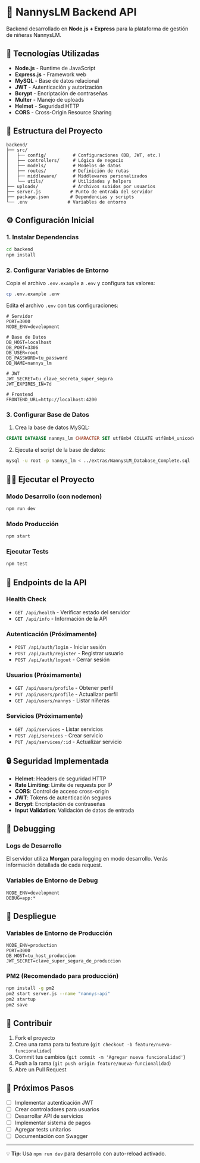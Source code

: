# 🍼 NannysLM Backend API

Backend desarrollado en **Node.js + Express** para la plataforma de gestión de niñeras NannysLM.

## 🚀 Tecnologías Utilizadas

- **Node.js** - Runtime de JavaScript
- **Express.js** - Framework web
- **MySQL** - Base de datos relacional
- **JWT** - Autenticación y autorización
- **Bcrypt** - Encriptación de contraseñas
- **Multer** - Manejo de uploads
- **Helmet** - Seguridad HTTP
- **CORS** - Cross-Origin Resource Sharing

## 📁 Estructura del Proyecto

```
backend/
├── src/
│   ├── config/          # Configuraciones (DB, JWT, etc.)
│   ├── controllers/     # Lógica de negocio
│   ├── models/          # Modelos de datos
│   ├── routes/          # Definición de rutas
│   ├── middleware/      # Middlewares personalizados
│   └── utils/           # Utilidades y helpers
├── uploads/             # Archivos subidos por usuarios
├── server.js           # Punto de entrada del servidor
├── package.json        # Dependencias y scripts
└── .env               # Variables de entorno
```

## ⚙️ Configuración Inicial

### 1. Instalar Dependencias

```bash
cd backend
npm install
```

### 2. Configurar Variables de Entorno

Copia el archivo `.env.example` a `.env` y configura tus valores:

```bash
cp .env.example .env
```

Edita el archivo `.env` con tus configuraciones:

```env
# Servidor
PORT=3000
NODE_ENV=development

# Base de Datos
DB_HOST=localhost
DB_PORT=3306
DB_USER=root
DB_PASSWORD=tu_password
DB_NAME=nannys_lm

# JWT
JWT_SECRET=tu_clave_secreta_super_segura
JWT_EXPIRES_IN=7d

# Frontend
FRONTEND_URL=http://localhost:4200
```

### 3. Configurar Base de Datos

1. Crea la base de datos MySQL:
```sql
CREATE DATABASE nannys_lm CHARACTER SET utf8mb4 COLLATE utf8mb4_unicode_ci;
```

2. Ejecuta el script de la base de datos:
```bash
mysql -u root -p nannys_lm < ../extras/NannysLM_Database_Complete.sql
```

## 🏃‍♂️ Ejecutar el Proyecto

### Modo Desarrollo (con nodemon)
```bash
npm run dev
```

### Modo Producción
```bash
npm start
```

### Ejecutar Tests
```bash
npm test
```

## 📡 Endpoints de la API

### Health Check
- `GET /api/health` - Verificar estado del servidor
- `GET /api/info` - Información de la API

### Autenticación (Próximamente)
- `POST /api/auth/login` - Iniciar sesión
- `POST /api/auth/register` - Registrar usuario
- `POST /api/auth/logout` - Cerrar sesión

### Usuarios (Próximamente)
- `GET /api/users/profile` - Obtener perfil
- `PUT /api/users/profile` - Actualizar perfil
- `GET /api/users/nannys` - Listar niñeras

### Servicios (Próximamente)
- `GET /api/services` - Listar servicios
- `POST /api/services` - Crear servicio
- `PUT /api/services/:id` - Actualizar servicio

## 🔒 Seguridad Implementada

- **Helmet**: Headers de seguridad HTTP
- **Rate Limiting**: Límite de requests por IP
- **CORS**: Control de acceso cross-origin
- **JWT**: Tokens de autenticación seguros
- **Bcrypt**: Encriptación de contraseñas
- **Input Validation**: Validación de datos de entrada

## 🐛 Debugging

### Logs de Desarrollo
El servidor utiliza **Morgan** para logging en modo desarrollo. Verás información detallada de cada request.

### Variables de Entorno de Debug
```env
NODE_ENV=development
DEBUG=app:*
```

## 🚀 Despliegue

### Variables de Entorno de Producción
```env
NODE_ENV=production
PORT=3000
DB_HOST=tu_host_produccion
JWT_SECRET=clave_super_segura_de_produccion
```

### PM2 (Recomendado para producción)
```bash
npm install -g pm2
pm2 start server.js --name "nannys-api"
pm2 startup
pm2 save
```

## 🤝 Contribuir

1. Fork el proyecto
2. Crea una rama para tu feature (`git checkout -b feature/nueva-funcionalidad`)
3. Commit tus cambios (`git commit -m 'Agregar nueva funcionalidad'`)
4. Push a la rama (`git push origin feature/nueva-funcionalidad`)
5. Abre un Pull Request

## 📝 Próximos Pasos

- [ ] Implementar autenticación JWT
- [ ] Crear controladores para usuarios
- [ ] Desarrollar API de servicios
- [ ] Implementar sistema de pagos
- [ ] Agregar tests unitarios
- [ ] Documentación con Swagger

---

💡 **Tip**: Usa `npm run dev` para desarrollo con auto-reload activado.